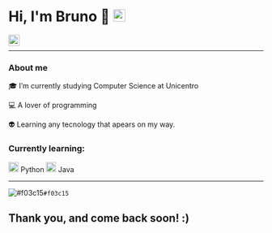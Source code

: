 # Hi, I'm Bruno 👋 <img src="https://github.com/TheDudeThatCode/TheDudeThatCode/blob/master/Assets/Earth.gif" width="24px">

<a target="_blank" href="https://www.linkedin.com/in/bruno-edu-oliveira/">
  <img align="left" alt="LinkdeIN" width="22px" src="https://cdn.jsdelivr.net/npm/simple-icons@v3/icons/linkedin.svg" />
</a>
</br>

---

### About me

🎓 I’m currently studying Computer Science at Unicentro

💻 A lover of programming

👽 Learning any tecnology that apears on my way.



### Currently learning:
<code><img height="20" src="https://logodownload.org/wp-content/uploads/2019/10/python-logo.png"></code> Python  <code><img height="20" src="https://logodownload.org/wp-content/uploads/2017/04/java-logo.png"></code> Java

---

![#f03c15](texto)`#f03c15`

## Thank you, and come back soon! :) 


<!--
**BrEduOliveira/BrEduOliveira** is a ✨ _special_ ✨ repository because its `README.md` (this file) appears on your GitHub profile.
-->

